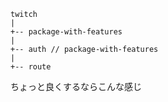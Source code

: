 ```shell
twitch
|
+-- package-with-features
|
+-- auth // package-with-features
|
+-- route
```

ちょっと良くするならこんな感じ